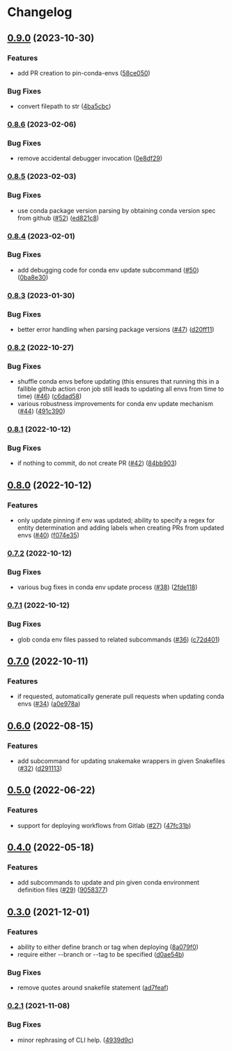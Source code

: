# Changelog

## [0.9.0](https://www.github.com/snakemake/snakedeploy/compare/v0.8.6...v0.9.0) (2023-10-30)


### Features

* add PR creation to pin-conda-envs ([58ce050](https://www.github.com/snakemake/snakedeploy/commit/58ce05026cc33941203d1449babf58f92df18738))


### Bug Fixes

* convert filepath to str ([4ba5cbc](https://www.github.com/snakemake/snakedeploy/commit/4ba5cbc52d4cf0a6d4273d95e223e7b78bbfd581))

### [0.8.6](https://www.github.com/snakemake/snakedeploy/compare/v0.8.5...v0.8.6) (2023-02-06)


### Bug Fixes

* remove accidental debugger invocation ([0e8df29](https://www.github.com/snakemake/snakedeploy/commit/0e8df298f0aa049fdee5d8d403086c57a72bb482))

### [0.8.5](https://www.github.com/snakemake/snakedeploy/compare/v0.8.4...v0.8.5) (2023-02-03)


### Bug Fixes

* use conda package version parsing by obtaining conda version spec from github ([#52](https://www.github.com/snakemake/snakedeploy/issues/52)) ([ed821c8](https://www.github.com/snakemake/snakedeploy/commit/ed821c8e61c5ab84191e94ea4ce403200d2aa1fb))

### [0.8.4](https://www.github.com/snakemake/snakedeploy/compare/v0.8.3...v0.8.4) (2023-02-01)


### Bug Fixes

* add debugging code for conda env update subcommand ([#50](https://www.github.com/snakemake/snakedeploy/issues/50)) ([0ba8e30](https://www.github.com/snakemake/snakedeploy/commit/0ba8e3024504601793931323599eebe4a95b7d55))

### [0.8.3](https://www.github.com/snakemake/snakedeploy/compare/v0.8.2...v0.8.3) (2023-01-30)


### Bug Fixes

* better error handling when parsing package versions ([#47](https://www.github.com/snakemake/snakedeploy/issues/47)) ([d20ff11](https://www.github.com/snakemake/snakedeploy/commit/d20ff112b7ce858056c5f5111d09f2705b25dced))

### [0.8.2](https://www.github.com/snakemake/snakedeploy/compare/v0.8.1...v0.8.2) (2022-10-27)


### Bug Fixes

* shuffle conda envs before updating (this ensures that running this in a fallible github action cron job still leads to updating all envs from time to time) ([#46](https://www.github.com/snakemake/snakedeploy/issues/46)) ([c6dad58](https://www.github.com/snakemake/snakedeploy/commit/c6dad5819742a7fa84687e2f532224980de7e2b1))
* various robustness improvements for conda env update mechanism ([#44](https://www.github.com/snakemake/snakedeploy/issues/44)) ([491c390](https://www.github.com/snakemake/snakedeploy/commit/491c390621ffdbf7f0844767d40584c73e65ce83))

### [0.8.1](https://www.github.com/snakemake/snakedeploy/compare/v0.8.0...v0.8.1) (2022-10-12)


### Bug Fixes

* if nothing to commit, do not create PR ([#42](https://www.github.com/snakemake/snakedeploy/issues/42)) ([84bb903](https://www.github.com/snakemake/snakedeploy/commit/84bb903a15a5443de515e73c25c559139cce1479))

## [0.8.0](https://www.github.com/snakemake/snakedeploy/compare/v0.7.2...v0.8.0) (2022-10-12)


### Features

* only update pinning if env was updated; ability to specify a regex for entity determination and adding labels when creating PRs from updated envs ([#40](https://www.github.com/snakemake/snakedeploy/issues/40)) ([f074e35](https://www.github.com/snakemake/snakedeploy/commit/f074e35f993b2b325f29e34e908dafb1bfcf150f))

### [0.7.2](https://www.github.com/snakemake/snakedeploy/compare/v0.7.1...v0.7.2) (2022-10-12)


### Bug Fixes

* various bug fixes in conda env update process ([#38](https://www.github.com/snakemake/snakedeploy/issues/38)) ([2fde118](https://www.github.com/snakemake/snakedeploy/commit/2fde11888fcac402612de3d4b4ec0775343a815f))

### [0.7.1](https://www.github.com/snakemake/snakedeploy/compare/v0.7.0...v0.7.1) (2022-10-12)


### Bug Fixes

* glob conda env files passed to related subcommands ([#36](https://www.github.com/snakemake/snakedeploy/issues/36)) ([c72d401](https://www.github.com/snakemake/snakedeploy/commit/c72d4011a8580eb6718395c9972a6446fcf711ab))

## [0.7.0](https://www.github.com/snakemake/snakedeploy/compare/v0.6.0...v0.7.0) (2022-10-11)


### Features

* if requested, automatically generate pull requests when updating conda envs ([#34](https://www.github.com/snakemake/snakedeploy/issues/34)) ([a0e978a](https://www.github.com/snakemake/snakedeploy/commit/a0e978af468f97c4218d3f0169c4e0e2c674f4b7))

## [0.6.0](https://www.github.com/snakemake/snakedeploy/compare/v0.5.0...v0.6.0) (2022-08-15)


### Features

* add subcommand for updating snakemake wrappers in given Snakefiles ([#32](https://www.github.com/snakemake/snakedeploy/issues/32)) ([d291113](https://www.github.com/snakemake/snakedeploy/commit/d291113b20682d1562b0fcf42007893542a39b24))

## [0.5.0](https://www.github.com/snakemake/snakedeploy/compare/v0.4.0...v0.5.0) (2022-06-22)


### Features

* support for deploying workflows from Gitlab ([#27](https://www.github.com/snakemake/snakedeploy/issues/27)) ([47fc31b](https://www.github.com/snakemake/snakedeploy/commit/47fc31bcbfd07d391a81498eecfa9fbae61c9613))

## [0.4.0](https://www.github.com/snakemake/snakedeploy/compare/v0.3.0...v0.4.0) (2022-05-18)


### Features

* add subcommands to update and pin given conda environment definition files ([#29](https://www.github.com/snakemake/snakedeploy/issues/29)) ([9058377](https://www.github.com/snakemake/snakedeploy/commit/90583779367b29c0eaced16b93b74802647c94de))

## [0.3.0](https://www.github.com/snakemake/snakedeploy/compare/v0.2.1...v0.3.0) (2021-12-01)


### Features

* ability to either define branch or tag when deploying ([8a079f0](https://www.github.com/snakemake/snakedeploy/commit/8a079f05d23bab6a91d385a439c903336153b1fa))
* require either --branch or --tag to be specified ([d0ae54b](https://www.github.com/snakemake/snakedeploy/commit/d0ae54b3b4ad2a64108ef47fd4ed298175d12eb8))


### Bug Fixes

* remove quotes around snakefile statement ([ad7feaf](https://www.github.com/snakemake/snakedeploy/commit/ad7feaf6fb602bb70209d9f8d8525d776d66b178))

### [0.2.1](https://www.github.com/snakemake/snakedeploy/compare/v0.2.0...v0.2.1) (2021-11-08)


### Bug Fixes

* minor rephrasing of CLI help. ([4939d9c](https://www.github.com/snakemake/snakedeploy/commit/4939d9ce656f27157de005353df9dc353ef10694))
